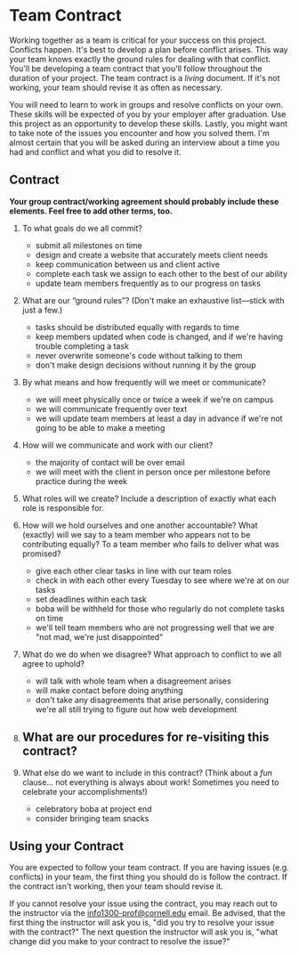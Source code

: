 # Team Contract

Working together as a team is critical for your success on this project. Conflicts happen. It's best to develop a plan before conflict arises. This way your team knows exactly the ground rules for dealing with that conflict. You'll be developing a team contract that you'll follow throughout the duration of your project. The team contract is a *living* document. If it's not working, your team should revise it as often as necessary.

You will need to learn to work in groups and resolve conflicts on your own. These skills will be expected of you by your employer after graduation. Use this project as an opportunity to develop these skills. Lastly, you might want to take note of the issues you encounter and how you solved them. I'm almost certain that you will be asked during an interview about a time you had and conflict and what you did to resolve it.

## Contract

**Your group contract/working agreement should probably include these elements. Feel free to add other terms, too.**

1. To what goals do we all commit?
    - submit all milestones on time
    - design and create a website that accurately meets client needs
    - keep communication between us and client active
    - complete each task we assign to each other to the best of our ability
    - update team members frequently as to our progress on tasks

2. What are our “ground rules”? (Don't make an exhaustive list—stick with just a few.)
    - tasks should be distributed equally with regards to time
    - keep members updated when code is changed, and if we're having trouble completing a task
    - never overwrite someone's code without talking to them
    - don't make design decisions without running it by the group


3. By what means and how frequently will we meet or communicate?
    - we will meet physically once or twice a week if we're on campus
    - we will communicate frequently over text
    - we will update team members at least a day in advance if we're not going to be able to make a meeting

4. How will we communicate and work with our client?
    - the majority of contact will be over email
    - we will meet with the client in person once per milestone before practice during the week

5. What roles will we create? Include a description of exactly what each role is responsible for.



6. How will we hold ourselves and one another accountable? What (exactly) will we say to a team member who appears not to be contributing equally? To a team member who fails to deliver what was promised?
    - give each other clear tasks in line with our team roles
    - check in with each other every Tuesday to see where we're at on our tasks
    - set deadlines within each task
    - boba will be withheld for those who regularly do not complete tasks on time
    - we'll tell team members who are not progressing well that we are "not mad, we're just disappointed"

7. What do we do when we disagree? What approach to conflict to we all agree to uphold?
    - will talk with whole team when a disagreement arises
    - will make contact before doing anything
    - don't take any disagreements that arise personally, considering we're all still trying to figure out how web development

8. What are our procedures for re-visiting this contract?
    -


9. What else do we want to include in this contract? (Think about a *fun* clause... not everything is always about work! Sometimes you need to celebrate your accomplishments!)

    - celebratory boba at project end
    - consider bringing team snacks


## Using your Contract

You are expected to follow your team contract. If you are having issues (e.g. conflicts) in your team, the first thing you should do is follow the contract. If the contract isn't working, then your team should revise it.

If you cannot resolve your issue using the contract, you may reach out to the instructor via the <info1300-prof@cornell.edu> email. Be advised, that the first thing the instructor will ask you is, "did you try to resolve your issue with the contract?" The next question the instructor will ask you is, "what change did you make to your contract to resolve the issue?"
